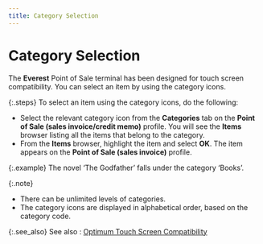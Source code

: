 ```yaml
---
title: Category Selection
---
```


# Category Selection


The **Everest** Point of Sale terminal  has been designed for touch screen compatibility. You can select an item  by using the category icons.


{:.steps}
To select an item using the category icons,  do the following:

- Select the  relevant category icon from the **Categories**  tab on the **Point of Sale (sales invoice/credit 
 memo)** profile. You will see the **Items**  browser listing all the items that belong to the category.
- From the **Items** browser, highlight the item and  select **OK**. The item appears on  the **Point of Sale (sales invoice)**  profile.



{:.example}
The novel ‘The Godfather’  falls under the category ‘Books’.


{:.note}
- There can be unlimited  levels of categories.
- The category icons  are displayed in alphabetical order, based on the category code.


{:.see_also}
See also
: [Optimum  Touch Screen Compatibility]({{site.pos_baseurl}}/ui/touch-screen-compatibility/optimize/optimum_touch_screen_compatibility_pos.html)
